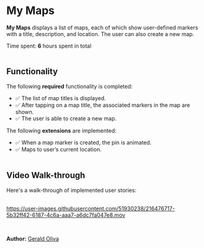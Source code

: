 # My Maps

**My Maps** displays a list of maps, each of which show user-defined markers with a title, description, and location. The user can also create a new map.

Time spent: **6** hours spent in total<br><br>

## Functionality

The following **required** functionality is completed:

* :white_check_mark: The list of map titles is displayed.
* :white_check_mark: After tapping on a map title, the associated markers in the map are shown.
* :white_check_mark: The user is able to create a new map.

The following **extensions** are implemented:

* :white_check_mark: When a map marker is created, the pin is animated.
* :white_check_mark: Maps to user’s current location.<br><br>

## Video Walk-through

Here's a walk-through of implemented user stories:<br><br>

https://user-images.githubusercontent.com/51930238/216476717-5b32ff42-6187-4c6a-aaa7-a6dc7fa047e8.mov

<br>

**Author:** [Gerald Oliva](https://www.geraldoliva.com/)

